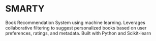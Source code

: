 # SMARTY
Book Recommendation System using machine learning. Leverages collaborative filtering to suggest personalized books based on user preferences, ratings, and metadata. Built with Python and Scikit-learn
